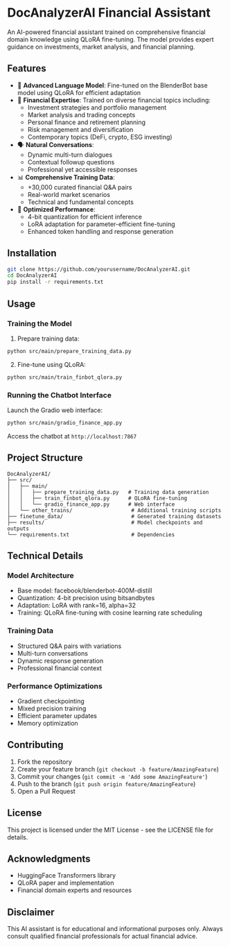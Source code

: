 # DocAnalyzerAI Financial Assistant

An AI-powered financial assistant trained on comprehensive financial domain knowledge using QLoRA fine-tuning. The model provides expert guidance on investments, market analysis, and financial planning.

## Features

- 🤖 **Advanced Language Model**: Fine-tuned on the BlenderBot base model using QLoRA for efficient adaptation
- 💼 **Financial Expertise**: Trained on diverse financial topics including:
  - Investment strategies and portfolio management
  - Market analysis and trading concepts
  - Personal finance and retirement planning
  - Risk management and diversification
  - Contemporary topics (DeFi, crypto, ESG investing)
- 🗣️ **Natural Conversations**: 
  - Dynamic multi-turn dialogues
  - Contextual followup questions
  - Professional yet accessible responses
- 📊 **Comprehensive Training Data**:
  - +30,000 curated financial Q&A pairs
  - Real-world market scenarios
  - Technical and fundamental concepts
- 🎯 **Optimized Performance**:
  - 4-bit quantization for efficient inference
  - LoRA adaptation for parameter-efficient fine-tuning
  - Enhanced token handling and response generation

## Installation

```bash
git clone https://github.com/yourusername/DocAnalyzerAI.git
cd DocAnalyzerAI
pip install -r requirements.txt
```

## Usage

### Training the Model

1. Prepare training data:
```bash
python src/main/prepare_training_data.py
```

2. Fine-tune using QLoRA:
```bash
python src/main/train_finbot_qlora.py
```

### Running the Chatbot Interface

Launch the Gradio web interface:
```bash
python src/main/gradio_finance_app.py
```

Access the chatbot at `http://localhost:7867`

## Project Structure

```
DocAnalyzerAI/
├── src/
│   ├── main/
│   │   ├── prepare_training_data.py   # Training data generation
│   │   ├── train_finbot_qlora.py      # QLoRA fine-tuning
│   │   └── gradio_finance_app.py      # Web interface
│   └── other_trains/                   # Additional training scripts
├── finetune_data/                      # Generated training datasets
├── results/                            # Model checkpoints and outputs
└── requirements.txt                    # Dependencies
```

## Technical Details

### Model Architecture
- Base model: facebook/blenderbot-400M-distill
- Quantization: 4-bit precision using bitsandbytes
- Adaptation: LoRA with rank=16, alpha=32
- Training: QLoRA fine-tuning with cosine learning rate scheduling

### Training Data
- Structured Q&A pairs with variations
- Multi-turn conversations
- Dynamic response generation
- Professional financial context

### Performance Optimizations
- Gradient checkpointing
- Mixed precision training
- Efficient parameter updates
- Memory optimization

## Contributing

1. Fork the repository
2. Create your feature branch (`git checkout -b feature/AmazingFeature`)
3. Commit your changes (`git commit -m 'Add some AmazingFeature'`)
4. Push to the branch (`git push origin feature/AmazingFeature`)
5. Open a Pull Request

## License

This project is licensed under the MIT License - see the LICENSE file for details.

## Acknowledgments

- HuggingFace Transformers library
- QLoRA paper and implementation
- Financial domain experts and resources

## Disclaimer

This AI assistant is for educational and informational purposes only. Always consult qualified financial professionals for actual financial advice.

